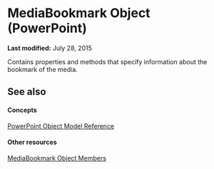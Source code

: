 
# MediaBookmark Object (PowerPoint)

 **Last modified:** July 28, 2015

Contains properties and methods that specify information about the bookmark of the media.

## See also


#### Concepts


 [PowerPoint Object Model Reference](00acd64a-5896-0459-39af-98df2849849e.md)
#### Other resources


 [MediaBookmark Object Members](64d172af-b814-630a-4443-38f4ccd1532a.md)
